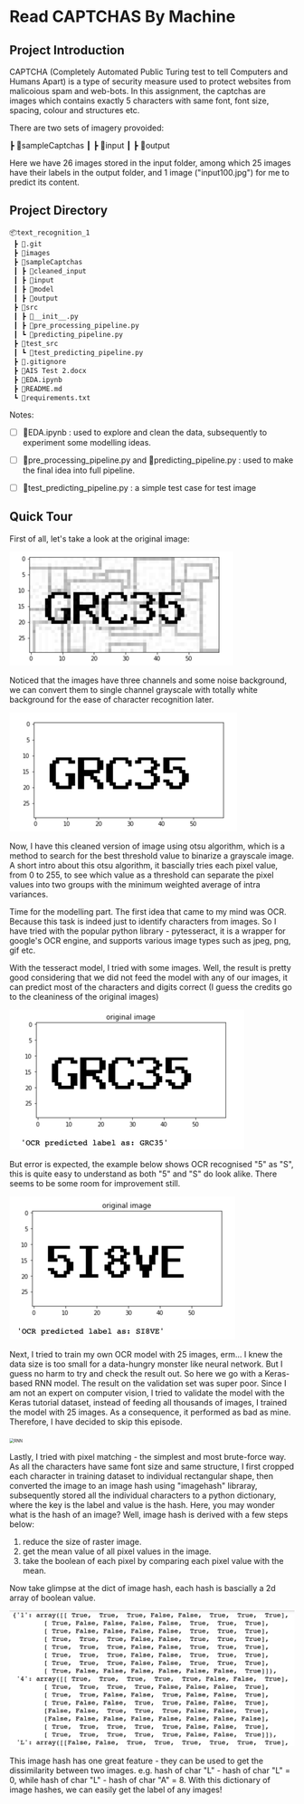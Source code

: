 # Read CAPTCHAS By Machine



## Project Introduction

CAPTCHA (Completely Automated Public Turing test to tell Computers and Humans Apart) is a type of security measure used to protect websites from malicoious spam and web-bots. In this assignment, the captchas are images which contains exactly 5 characters with same font, font size, spacing, colour and structures etc. 

There are two sets of imagery provoided: 

 ┣ 📂sampleCaptchas
 ┃ ┣ 📂input
 ┃ ┣ 📂output

Here we have 26 images stored in the input folder, among which 25 images have their labels in the output folder, and 1 image ("input100.jpg") for me to predict its content. 



## Project Directory

```
📦text_recognition_1
 ┣ 📂.git
 ┣ 📂images
 ┣ 📂sampleCaptchas
 ┃ ┣ 📂cleaned_input
 ┃ ┣ 📂input
 ┃ ┣ 📂model
 ┃ ┣ 📂output
 ┣ 📂src
 ┃ ┣ 📜__init__.py
 ┃ ┣ 📜pre_processing_pipeline.py
 ┃ ┗ 📜predicting_pipeline.py
 ┣ 📂test_src
 ┃ ┗ 📜test_predicting_pipeline.py
 ┣ 📜.gitignore
 ┣ 📜AIS Test 2.docx
 ┣ 📜EDA.ipynb
 ┣ 📜README.md
 ┗ 📜requirements.txt
```

Notes:

- [ ] 📜EDA.ipynb : used to explore and clean the data, subsequently to experiment some modelling ideas. 
- [ ] 📜pre_processing_pipeline.py and 📜predicting_pipeline.py : used to make the final idea into full pipeline.
- [ ] 📜test_predicting_pipeline.py : a simple test case for test image



## Quick Tour

First of all, let's take a look at the original image:

<img src="./images/test_image.png" alt="test_image" style="zoom:50%;" />

Noticed that the images have three channels and some noise background, we can convert them to single channel grayscale with totally white background for the ease of character recognition later. 

<img src="./images/cleaned_image.png" alt="cleaned_image" style="zoom:50%;" />

Now, I have this cleaned version of image using otsu algorithm, which is a method to search for the best threshold value to binarize a grayscale image. A short intro about this otsu algorithm, it bascially tries each pixel value, from 0 to 255, to see which value as a threshold can separate the pixel values into two groups with the minimum weighted average of intra variances.

Time for the modelling part. The first idea that came to my mind was OCR. Because this task is indeed just to identify characters from images. So I have tried with the popular python library - pytesseract, it is a wrapper for google's OCR engine, and supports various image types such as jpeg, png, gif etc. 

With the tesseract model, I tried with some images. Well, the result is pretty good considering that we did not feed the model with any of our images, it can predict most of the characters and digits correct (I guess the credits go to the cleaniness of the original images) 

<img src="./images/OCR_1.png" alt="OCR_1" style="zoom:50%;" />

But error is expected, the example below shows OCR recognised "5" as "S", this is quite easy to understand as both "5" and "S" do look alike. There seems to be some room for improvement still.

<img src="./images/OCR_2.png" alt="OCR_2" style="zoom:50%;" />

Next, I tried to train my own OCR model with 25 images, erm... I knew the data size is too small for a data-hungry monster like neural network. But I guess no harm to try and check the result out. So here we go with a Keras-based RNN model. The result on the validation set was super poor. Since I am not an expert on computer vision, I tried to validate the model with the Keras tutorial dataset, instead of feeding all thousands of images, I trained the model with 25 images. As a consequence, it performed as bad as mine. Therefore, I have decided to skip this episode. 

<img src="/Users/6estates/Desktop/personal_git/text_recognition_1/images/RNN.png" alt="RNN" style="zoom:50%;" />

Lastly, I tried with pixel matching - the simplest and most brute-force way. As all the characters have same font size and same structure, I first cropped each character in training dataset to individual rectangular shape, then converted the image to an image hash using "imagehash" libraray, subsequently stored all the individual characters to a python dictionary, where the key is the label and value is the hash. Here, you may wonder what is the hash of an image? Well, image hash is derived with a few steps below:

1. reduce the size of raster image.
2. get the mean value of all pixel values in the image.
3. take the boolean of each pixel by comparing each pixel value with the mean.

Now take glimpse at the dict of image hash, each hash is bascially a 2d array of boolean value.

<img src="./images/Hashdict.png" alt="Hashdict" style="zoom:50%;" />

 This image hash has one great feature - they can be used to get the dissimilarity between two images.  e.g. hash of char "L" - hash of char "L" = 0, while hash of char "L" - hash of char "A" = 8. With this dictionary of image hashes, we can easily get the label of any images!

